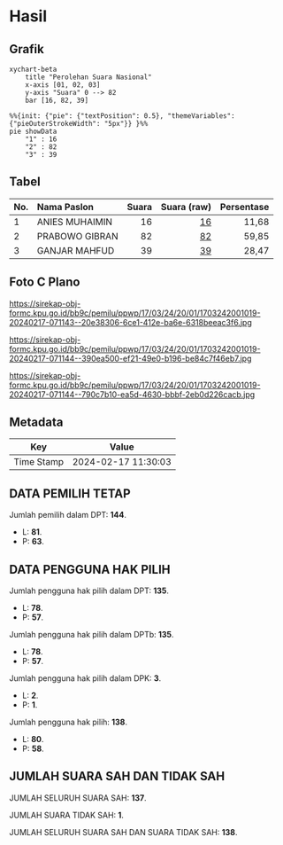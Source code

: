# Hasil

## Grafik

```mermaid
xychart-beta
    title "Perolehan Suara Nasional"
    x-axis [01, 02, 03]
    y-axis "Suara" 0 --> 82
    bar [16, 82, 39]
```

```mermaid
%%{init: {"pie": {"textPosition": 0.5}, "themeVariables": {"pieOuterStrokeWidth": "5px"}} }%%
pie showData
    "1" : 16
    "2" : 82
    "3" : 39
```

## Tabel

| No. | Nama Paslon    | Suara | Suara (raw) | Persentase |
|:--- |:-------------- | -----:| -----------:| ----------:|
| 1   | ANIES MUHAIMIN | 16    | [16][p-1]   | 11,68      |
| 2   | PRABOWO GIBRAN | 82    | [82][p-2]   | 59,85      |
| 3   | GANJAR MAHFUD  | 39    | [39][p-3]   | 28,47      |


[p-1]: https://github.com/gigit-pemilu/pemilu-2024/blob/main/pilpres/hitung-suara/sub/17-bengkulu/sub/03-bengkulu-utara/sub/24-pinang-raya/sub/2001-air-sebayur/sub/019-tps/sub/paslon-1.txt
[p-2]: https://github.com/gigit-pemilu/pemilu-2024/blob/main/pilpres/hitung-suara/sub/17-bengkulu/sub/03-bengkulu-utara/sub/24-pinang-raya/sub/2001-air-sebayur/sub/019-tps/sub/paslon-2.txt
[p-3]: https://github.com/gigit-pemilu/pemilu-2024/blob/main/pilpres/hitung-suara/sub/17-bengkulu/sub/03-bengkulu-utara/sub/24-pinang-raya/sub/2001-air-sebayur/sub/019-tps/sub/paslon-3.txt

## Foto C Plano

https://sirekap-obj-formc.kpu.go.id/bb9c/pemilu/ppwp/17/03/24/20/01/1703242001019-20240217-071143--20e38306-6ce1-412e-ba6e-6318beeac3f6.jpg

https://sirekap-obj-formc.kpu.go.id/bb9c/pemilu/ppwp/17/03/24/20/01/1703242001019-20240217-071144--390ea500-ef21-49e0-b196-be84c7f46eb7.jpg

https://sirekap-obj-formc.kpu.go.id/bb9c/pemilu/ppwp/17/03/24/20/01/1703242001019-20240217-071144--790c7b10-ea5d-4630-bbbf-2eb0d226cacb.jpg


## Metadata

| Key        | Value               |
| ---------- | ------------------- |
| Time Stamp | 2024-02-17 11:30:03 |


## DATA PEMILIH TETAP

Jumlah pemilih dalam DPT: **144**.
 * L: **81**.
 * P: **63**.

## DATA PENGGUNA HAK PILIH

Jumlah pengguna hak pilih dalam DPT: **135**.
 * L: **78**.
 * P: **57**.

Jumlah pengguna hak pilih dalam DPTb: **135**.
 * L: **78**.
 * P: **57**.

Jumlah pengguna hak pilih dalam DPK: **3**.
 * L: **2**.
 * P: **1**.

Jumlah pengguna hak pilih: **138**.
 * L: **80**.
 * P: **58**.

## JUMLAH SUARA SAH DAN TIDAK SAH

JUMLAH SELURUH SUARA SAH: **137**.

JUMLAH SUARA TIDAK SAH: **1**.

JUMLAH SELURUH SUARA SAH DAN SUARA TIDAK SAH: **138**.


